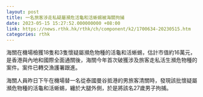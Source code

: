 ```yaml
---
layout: post
title: 一名旅客涉走私疑屬瀕危活龜和活蜥蜴被海關拘捕
date: 2023-05-15 15:27:52.000000000 +08:00
link: https://news.rthk.hk/rthk/ch/component/k2/1700634-20230515.htm
categories: rthk
---
```


海關在機場檢獲18隻和3隻懷疑屬瀕危物種的活龜和活蜥蜴，估計市值約16萬元，是香港與內地和國際全面通關後，海關今年首次破獲涉及旅客走私活生瀕危物種的案件。案件已轉交漁護署跟進。

海關人員昨日下午在機場替一名從泰國曼谷抵港的男旅客清關時，發現該批懷疑屬瀕危物種的活龜和活蜥蜴，纏於大腿外側，於是將該名27歲男子拘捕。
